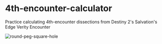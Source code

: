 # 4th-encounter-calculator

<p>Practice calculating 4th-encounter dissections from Destiny 2's Salvation's Edge Verity Encounter</p>

![round-peg-square-hole](https://github.com/Aeak7/4th-encounter-calculator/assets/89101475/cc228742-3f12-47aa-9d38-523c56cc7080)


